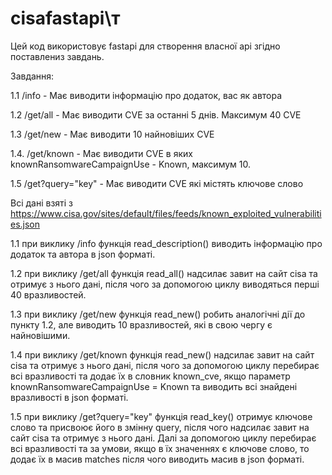 # cisafastapi\т
Цей код використовує fastapi для створення власної api згідно поставлениз завдань.

Завдання:

1.1 /info - Має виводити інформацію про додаток, вас як автора

1.2 /get/all - Має виводити CVE за останні 5 днів. Максимум 40 CVE

1.3 /get/new - Має виводити 10 найновіших CVE

1.4. /get/known - Має виводити CVE в яких knownRansomwareCampaignUse - Known, максимум 10.

1.5 /get?query="key" - Має виводити CVE які містять ключове слово

Всі дані взяті з https://www.cisa.gov/sites/default/files/feeds/known_exploited_vulnerabilities.json

1.1 при виклику /info функція read_description() виводить інформацію про додаток та автора в json форматі.

1.2 при виклику /get/all функція read_all() надсилає завит на сайт cisa та отримує з нього дані, після чого за допомогою циклу виводяться перші 40 вразливостей.

1.3 при виклику /get/new функція read_new() робить аналогічні дії до пункту 1.2, але виводить 10 вразливостей, які в свою чергу є найновішими.

1.4 при виклику /get/known функція read_new() надсилає завит на сайт cisa та отримує з нього дані, після чого за допомогою циклу перебирає всі вразливості та додає їх в словник known_cve, якщо параметр 
knownRansomwareCampaignUse = Known та виводить всі знайдені вразливості в json форматі.

1.5 при виклику /get?query="key" функція read_key() отримує ключове слово та присвоює його в змінну query, після чого надсилає завит на сайт cisa та отримує з нього дані. Далі за допомогою циклу перебирає всі вразливості та за умови, якщо в їх значеннях є ключове слово, то додає їх в масив matches після чого виводить масив в json форматі.

